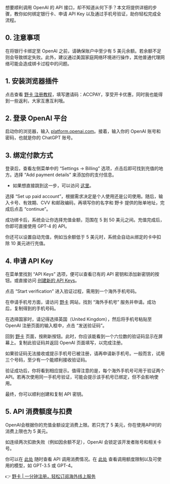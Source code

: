 想要顺利调用 OpenAI 的 API 接口，却不知道从何下手？本文将提供详细的步骤，教你如何绑定银行卡、申请 API Key 以及通过手机号验证，助你轻松完成全流程。

## 0. 注意事项

在将银行卡绑定至 OpenAI 之前，请确保账户中至少有 5 美元余额。若余额不足则会导致绑定失败。此外，建议通过美国家庭网络环境进行操作，其他普通代理网络可能会造成绑卡过程中的问题。

## 1. 安装浏览器插件

点击查看 [野卡 注册教程](https://bit.ly/bewildcard)，填写邀请码：ACCPAY，享受开卡优惠，同时我也能得到一些返利，大家互惠互利哦。

## 2. 登录 OpenAI 平台

启动你的浏览器，输入 [platform.openai.com](https://platform.openai.com)。接着，输入你的 OpenAI 账号和密码，也就是你的 ChatGPT 账号。

## 3. 绑定付款方式

登录后，查看左侧菜单中的 “Settings -> Billing” 选项，点击后即可找到充值的地方。选择 “Add payment details” 来添加你的支付信息。

- 如果想直接跳到这一步，可以访问 [这里](https://platform.openai.com/account/billing/overview)。

选择 “Set up paid account”，根据需求决定是个人使用还是公司使用。随后，输入卡号、有效期、CVV 和邮政编码，再填写你的名字和 野卡 提供的账单地址，完成后点击 “continue”。

成功绑卡后，系统会让你选择充值金额，范围在 5 到 50 美元之间。充值完成后，你即可直接使用 GPT-4 的 API。

你还可以设置自动充值，例如当余额低于 5 美元时，系统会自动从绑定的卡中扣除 10 美元进行充值。

## 4. 申请 API Key

在菜单里找到 “API Keys” 选项，便可以查看已有的 API 密钥和添加新密钥的按钮。或直接访问 [创建新的 API Keys](https://platform.openai.com/api-keys)。

点击 “Start verification” 进入验证过程，需用到一个海外手机号码。

在申请手机号方面，请访问 [野卡](https://bit.ly/bewildcard) 网站，找到 “海外手机号” 服务并申请。成功后，复制得到的手机号码。

在选择国家时，请记得选择英国（United Kingdom），然后将手机号粘贴至 OpenAI 注册页面的输入框中，点击 “发送验证码”。

回到 [野卡](https://bit.ly/bewildcard) 页面，按刷新按钮。此时，你应该能看到一个六位数的验证码显示在屏幕上。复制此验证码并返回 OpenAI 页面填写，以完成注册。

如果验证码无法接收或提示手机号已被注册，请再申请新手机号。一般而言，试用三个号码，至少有一个能顺利接收验证码。

验证成功后，你将看到相应提示。值得注意的是，每个海外手机号可用于验证两个 API。若再次使用同一手机号验证，可能会提示该手机号已绑定，但不会影响使用。

最终，你可以顺利创建和复制 API 密钥。

## 5. API 消费额度与扣费

OpenAI会根据你的充值金额设定消费上限。若只充了 5 美元，你在使用API时的消费上限也为 5 美元。

如连续两次扣款失败（例如因余额不足），OpenAI 会锁定该开发者账号和相关卡号。

你可以在 [此处](https://platform.openai.com/usage) 随时查看 API 调用消费情况。在 [此处](https://platform.openai.com/account/limits) 查看调用额度限制以及可使用的模型，如 GPT-3.5 或 GPT-4。

👉 [野卡 | 一分钟注册，轻松订阅海外线上服务](https://bit.ly/bewildcard)